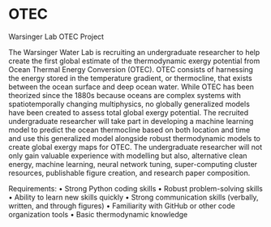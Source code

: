 # OTEC

Warsinger Lab OTEC Project

The Warsinger Water Lab is recruiting an undergraduate researcher to help create the first global estimate of the thermodynamic exergy potential from Ocean Thermal Energy Conversion (OTEC). OTEC consists of harnessing the energy stored in the temperature gradient, or thermocline, that exists between the ocean surface and deep ocean water. While OTEC has been theorized since the 1880s because oceans are complex systems with spatiotemporally changing multiphysics, no globally generalized models have been created to assess total global exergy potential. The recruited undergraduate researcher will take part in developing a machine learning model to predict the ocean thermocline based on both location and time and use this generalized model alongside robust thermodynamic models to create global exergy maps for OTEC. The undergraduate researcher will not only gain valuable experience with modelling but also, alternative clean energy, machine learning, neural network tuning, super-computing cluster resources, publishable figure creation, and research paper composition.

Requirements:
• Strong Python coding skills
• Robust problem-solving skills
• Ability to learn new skills quickly
• Strong communication skills (verbally, written, and through figures)
• Familiarity with GitHub or other code organization tools
• Basic thermodynamic knowledge
